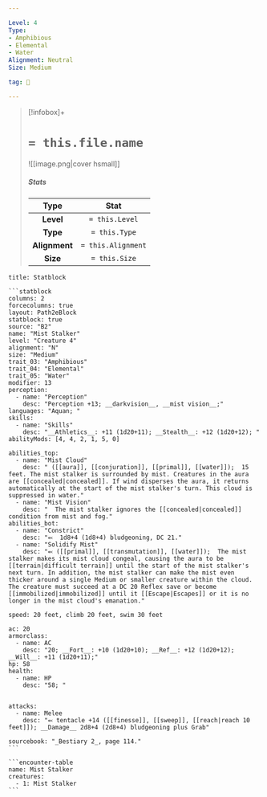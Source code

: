 ```yaml
---

Level: 4
Type:
- Amphibious
- Elemental
- Water
Alignment: Neutral
Size: Medium

tag: 👹

---
```


> [!infobox]+
> #  `= this.file.name`
> ![[image.png|cover hsmall]]
> ##### Stats
> Type | Stat |
> :---:|:---:|
> **Level** | `= this.Level` |
> **Type** | `= this.Type` |
> **Alignment** | `= this.Alignment` |
> **Size** | `= this.Size` |



````ad-info
title: Statblock

```statblock
columns: 2
forcecolumns: true
layout: Path2eBlock
statblock: true
source: "B2"
name: "Mist Stalker"
level: "Creature 4"
alignment: "N"
size: "Medium"
trait_03: "Amphibious"
trait_04: "Elemental"
trait_05: "Water"
modifier: 13
perception:
  - name: "Perception"
    desc: "Perception +13; __darkvision__, __mist vision__;"
languages: "Aquan; "
skills:
  - name: "Skills"
    desc: "__Athletics__: +11 (1d20+11); __Stealth__: +12 (1d20+12); "
abilityMods: [4, 4, 2, 1, 5, 0]

abilities_top:
  - name: "Mist Cloud"
    desc: " ([[aura]], [[conjuration]], [[primal]], [[water]]);  15 feet. The mist stalker is surrounded by mist. Creatures in the aura are [[concealed|concealed]]. If wind disperses the aura, it returns automatically at the start of the mist stalker's turn. This cloud is suppressed in water."
  - name: "Mist Vision"
    desc: "  The mist stalker ignores the [[concealed|concealed]] condition from mist and fog."
abilities_bot:
  - name: "Constrict"
    desc: "⬻  1d8+4 (1d8+4) bludgeoning, DC 21."
  - name: "Solidify Mist"
    desc: "⬻ ([[primal]], [[transmutation]], [[water]]);  The mist stalker makes its mist cloud congeal, causing the aura to be [[terrain|difficult terrain]] until the start of the mist stalker's next turn. In addition, the mist stalker can make the mist even thicker around a single Medium or smaller creature within the cloud. The creature must succeed at a DC 20 Reflex save or become [[immobilized|immobilized]] until it [[Escape|Escapes]] or it is no longer in the mist cloud's emanation."

speed: 20 feet, climb 20 feet, swim 30 feet

ac: 20
armorclass:
  - name: AC
    desc: "20; __Fort__: +10 (1d20+10); __Ref__: +12 (1d20+12); __Will__: +11 (1d20+11);"
hp: 58
health:
  - name: HP
    desc: "58; "


attacks:
  - name: Melee
    desc: "⬻ tentacle +14 ([[finesse]], [[sweep]], [[reach|reach 10 feet]]); __Damage__ 2d8+4 (2d8+4) bludgeoning plus Grab"

sourcebook: "_Bestiary 2_, page 114."
```

```encounter-table
name: Mist Stalker
creatures:
  - 1: Mist Stalker
```

````


